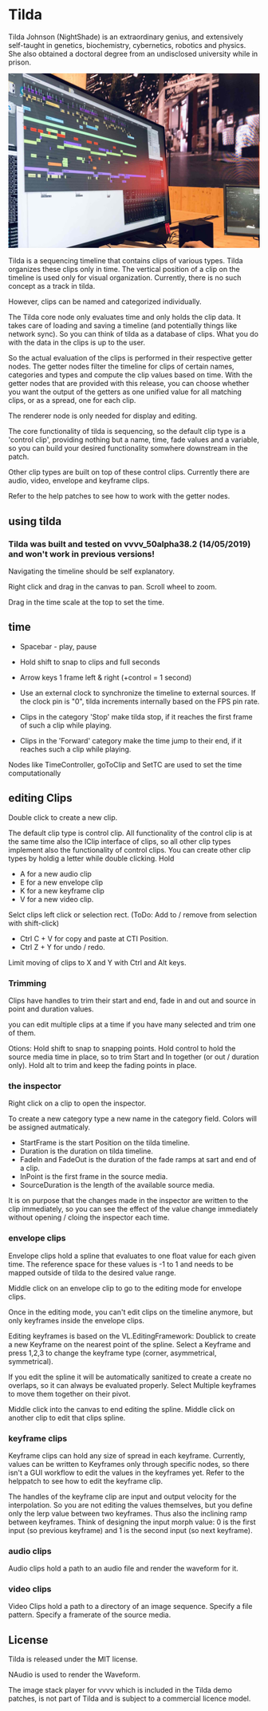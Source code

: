 # Tilda

Tilda Johnson (NightShade) is an extraordinary genius, and extensively self-taught in genetics, biochemistry, cybernetics, robotics and physics. She also obtained a doctoral degree from an undisclosed university while in prison.

![onSite](/onSite.jpg)

Tilda is a sequencing timeline that contains clips of various types. Tilda organizes these clips only in time. The vertical position of a clip on the timeline is used only for visual organization. Currently, there is no such concept as a track in tilda.

However, clips can be named and categorized individually.

The Tilda core node only evaluates time and only holds the clip data. It takes care of loading and saving a timeline (and potentially things like network sync). So you can think of tilda as a database of clips. What you do with the data in the clips is up to the user.

So the actual evaluation of the clips is performed in their respective getter nodes. The getter nodes filter the timeline for clips of certain names, categories and types and compute the clip values based on time. With the getter nodes that are provided with this release, you can choose whether you want the output of the getters as one unified value for all matching clips, or as a spread, one for each clip.

The renderer node is only needed for display and editing.

The core functionality of tilda is sequencing, so the default clip type is a 'control clip', providing nothing but a name, time, fade values and a variable, so you can build your desired functionality somwhere downstream in the patch.

Other clip types are built on top of these control clips. Currently there are audio, video, envelope and keyframe clips.

Refer to the help patches to see how to work with the getter nodes.

## using tilda

### Tilda was built and tested on vvvv_50alpha38.2 (14/05/2019) and won't work in previous versions!

Navigating the timeline should be self explanatory. 

Right click and drag in the canvas to pan. Scroll wheel to zoom.

Drag in the time scale at the top to set the time.

## time
* Spacebar - play, pause
* Hold shift to snap to clips and full seconds
* Arrow keys 1 frame left & right (+control = 1 second) 

* Use an external clock to synchronize the timeline to external sources. If the clock pin is "0", tilda increments internally based on the FPS pin rate.

* Clips in the category 'Stop' make tilda stop, if it reaches the first frame of such a clip while playing.
* Clips in the 'Forward' category make the time jump to their end, if it reaches such a clip while playing.

Nodes like TimeController, goToClip and SetTC are used to set the time computationally

## editing Clips

Double click to create a new clip.

The default clip type is control clip. All functionality of the control clip is at the same time also the IClip interface of clips, so all other clip types implement also the functionality of control clips.
You can create other clip types by holdig a letter while double clicking. Hold
* A for a new audio clip
* E for a new envelope clip
* K for a new keyframe clip
* V for a new video clip.

Selct clips left click or selection rect.
(ToDo: Add to / remove from selection with shift-click)

* Ctrl C + V for copy and paste at CTI Position.
* Ctrl Z + Y for undo / redo.

Limit moving of clips to X and Y with Ctrl and Alt keys.

### Trimming

Clips have handles to trim their start and end, fade in and out and source in point and duration values.

you can edit multiple clips at a time if you have many selected and trim one of them.

Otions:
Hold shift to snap to snapping points.
Hold control to hold the source media time in place, so to trim Start and In together (or out / duration only).
Hold alt to trim and keep the fading points in place.


### the inspector

Right click on a clip to open the inspector.

To create a new category type a new name in the category field. Colors will be assigned autmaticaly.

* StartFrame is the start Position on the tilda timeline.
* Duration is the duration on tilda timeline.
* FadeIn and FadeOut is the duration of the fade ramps at sart and end of a clip.
* InPoint is the first frame in the source media.
* SourceDuration is the length of the available source media.

It is on purpose that the changes made in the inspector are written to the clip immediately, so you can see the effect of the value change immediately without opening / cloing the inspector each time.


### envelope clips

Envelope clips hold a spline that evaluates to one float value for each given time. The reference space for these values is -1 to 1 and needs to be mapped outside of tilda to the desired value range.

Middle click on an envelope clip to go to the editing mode for envelope clips.

Once in the editing mode, you can't edit clips on the timeline anymore, but only keyframes inside the envelope clips.

Editing keyframes is based on the VL.EditingFramework:
Doublick to create a new Keyframe on the nearest point of the spline.
Select a Keyframe and press 1,2,3 to change the keyframe type (corner, asymmetrical, symmetrical).

If you edit the spline it will be automatically sanitized to create a create no overlaps, so it can always be evaluated properly.
Select Multiple keyframes to move them together on their pivot.

Middle click into the canvas to end editing the spline.
Middle click on another clip to edit that clips spline.


### keyframe clips

Keyframe clips can hold any size of spread in each keyframe. Currently, values can be written to Keyframes only through specific nodes, so there isn't a GUI workflow to edit the values in the keyframes yet. Refer to the helppatch to see how to edit the keyframe clip.

The handles of the keyframe clip are input and output velocity for the interpolation. So you are not editing the values themselves, but you define only the lerp value between two keyframes. Thus also the inclining ramp between keyframes. Think of designing the input morph value: 0 is the first input (so previous keyframe) and 1 is the second input (so next keyframe).

### audio clips
Audio clips hold a path to an audio file and render the waveform for it.

### video clips
Video Clips hold a path to a directory of an image sequence.
Specify a file pattern.
Specify a framerate of the source media.


## License
Tilda is released under the MIT license.

NAudio is used to render the Waveform.

The image stack player for vvvv which is included in the Tilda demo patches, is not part of Tilda and is subject to a commercial licence model.



